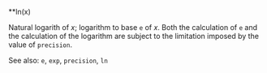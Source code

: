 **ln(x)

Natural logarith of _x_; logarithm to base `e` of _x_. 
Both the calculation
of `e` and the calculation of the logarithm 
are subject to the limitation imposed
by the value of `precision`.

See also: `e`, `exp`, `precision`, `ln`
